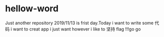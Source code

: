 # hellow-word
Just another repository
2019/11/13 is frist day.Today i want to write some 代码 
i want to creat app 
i just want 
however i like to 坚持 
flag !!!go go
